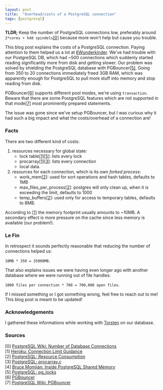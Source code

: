 ```yaml
---
layout: post
title:  "Overhead/costs of a PostgreSQL connection"
tags: [postgresql]
---
```


__TLDR;__ Keep the number of PostgreSQL connections low, preferably around `2*cores + hdd spindels`<a href="#footnote0">[0]</a> because more won't help but cause you trouble.

This blog post explains the costs of a PostgreSQL connection. Paying attention to them helped us a lot at [6Wunderkinder](http://www.6wunderkinder.com). We've had trouble with our PostgreSQL DB, which had ~500 connections which suddenly started reading significantly more from disk and getting slower. Our problem was solved by shielding the PostgreSQL database with PGBouncer<a href="#footnote5">[5]</a>. Going from 350 to 20 connections immediately freed 3GB RAM, which was apparently enough for PostgreSQL to pull more stuff into memory and stop reading from disk.

PGBouncer<a href="#footnote6">[6]</a> supports different pool modes, we're using `transaction`. Beware that there are some PostgreSQL features which are not supported in that mode<a href="#footnote7">[7]</a> most prominently prepared statements.

The issue was gone since we've setup PGBouncer, but I was curious why it had such a big impact and what the costs/overhead of a connection are!


### Facts

There are two different kind of costs: 

1. resources necessary for global state:
   * lock table<a href="#footnote1">[1]</a><a href="#footnote5">[5]</a>: lists every lock
   * procarray<a href="#footnote1">[1]</a><a href="#footnote3">[3]</a>: lists every connection
   * local data.
1. resources for each connection, which is its *own forked process*:
   * work\_mem<a href="#footnote2">[2]</a>: used for sort operations and hash tables, defaults to 1MB
   * max\_files\_per\_process<a href="#footnote2">[2]</a>: postgres will only clean up, when it is exceeding the limit, defaults to 1000
   * temp\_buffers<a href="#footnote2">[2]</a>: used only for access to temporary tables, defaults to 8MB.

According to <a href="#footnote1">[1]</a> the memory footprint usually amounts to ~10MB. 
A secondary effect is more pressure on the cache since less memory is available (our problem!).

### Le Fin

In retrospect it sounds perfectly reasonable that reducing the number of connections helped us:

`10MB * 350 = 35000MB`.

That also explains issues we were having even longer ago with another database where we were running out of file handles:

`1000 files per connection * 700 = 700,000 open files`. 

If I missed something or I got something wrong, feel free to reach out to me! This blog post is meant to be updated!

### Acknowledgements 

I gathered these informations while working with [Torsten](http://torsten.io) on our database.

### Sources

<span id="footnote0">[0]</span> [PostgreSQL Wiki: Number of Database Connections](http://wiki.postgresql.org/wiki/Number_Of_Database_Connections)<br/>
<span id="footnote1">[1]</span> [Heroku: Connection Limit Guidance](https://postgres.heroku.com/blog/past/2013/11/22/connection\_limit\_guidance/)<br />
<span id="footnote2">[2]</span> [PostgreSQL: Resource Consumption](http://www.postgresql.org/docs/9.3/static/runtime-config-resource.html)<br />
<span id="footnote3">[3]</span> [PostgreSQL: procarray.c](http://doxygen.postgresql.org/procarray_8c_source.html)<br />
<span id="footnote4">[4]</span> [Bruce Momjian:  Inside PostgreSQL Shared Memory](http://www.slideshare.net/PostgresOpen/inside-shmem)<br />
<span id="footnote5">[5]</span> [PostgreSQL: pg\_locks](http://www.postgresql.org/docs/9.3/static/view-pg-locks.html)<br />
<span id="footnote6">[6]</span> [PGBouncer](http://pgfoundry.org/projects/pgbouncer/)<br />
<span id="footnote7">[7]</span> [PostgreSQL Wiki: PGBouncer](http://wiki.postgresql.org/wiki/PgBouncer)<br />

